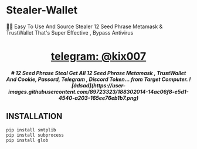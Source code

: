 # Stealer-Wallet
🦊💙 Easy To Use And Source Stealer 12 Seed Phrase Metamask &amp; TrustWallet That's Super Effective , Bypass Antivirus
<h1 align="center">
    <b><a href=https://t.me/kixx007">telegram: @kix007</a></b>
</h1>

<h5 align="center">
# 12 Seed Phrase Steal
Get All  12 Seed Phrase Metamask , TrustWallet And Cookie, Passord, Telegram , Discord Token...  from Target Computer.
![ádsad](https://user-images.githubusercontent.com/89723323/188302014-14ac06f8-e5d1-4540-a203-165ee76eb1b7.png)

## INSTALLATION

```
pip install smtplib
pip install subprocess
pip install glob
```

